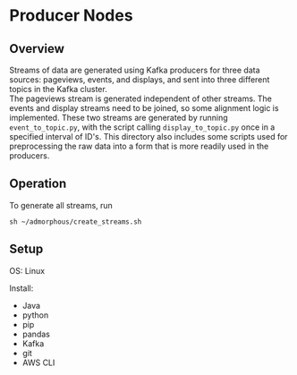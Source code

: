 # Producer Nodes  

## Overview  

Streams of data are generated using Kafka producers for three data sources: 
pageviews, events, and displays, and sent into three different topics
 in the Kafka cluster.   
The pageviews stream is generated independent of other streams. 
The events and display streams need to be joined, so some alignment 
logic is implemented. These two streams are generated by running 
`event_to_topic.py`, with the script calling `display_to_topic.py` 
once in a specified interval of ID's.
 This directory also includes some scripts used for preprocessing the 
raw data into a form that is more readily used in the producers.  

## Operation  
To generate all streams, run  

```shell script
sh ~/admorphous/create_streams.sh
```     

## Setup    

OS: Linux  

Install:  
- Java  
- python  
- pip  
- pandas  
- Kafka    
- git  
- AWS CLI  





